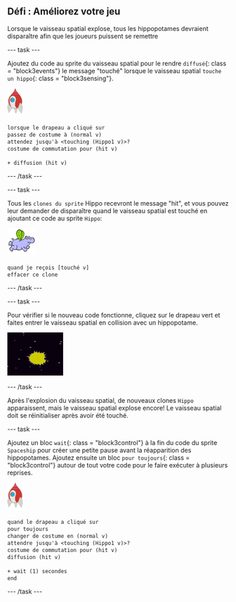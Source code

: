 ## Défi : Améliorez votre jeu

Lorsque le vaisseau spatial explose, tous les hippopotames devraient disparaître afin que les joueurs puissent se remettre

\--- task \---

Ajoutez du code au sprite du vaisseau spatial pour le rendre `diffusé`{: class = "block3events"} le message "touché" lorsque le vaisseau spatial `touche un hippo`{: class = "block3sensing"}.

![lutin de roquette](images/rocket-sprite.png)

```blocks3
lorsque le drapeau a cliqué sur
passez de costume à (normal v)
attendez jusqu'à <touching (Hippo1 v)>?
costume de commutation pour (hit v)

+ diffusion (hit v)
```

\--- /task \---

\--- task \---

Tous les `clones du sprite` Hippo recevront le message "hit", et vous pouvez leur demander de disparaître quand le vaisseau spatial est touché en ajoutant ce code au sprite `Hippo`:

![hippo sprite](images/hippo-sprite.png)

```blocks3
quand je reçois [touché v]
effacer ce clone
```

\--- /task \---

\--- task \---

Pour vérifier si le nouveau code fonctionne, cliquez sur le drapeau vert et faites entrer le vaisseau spatial en collision avec un hippopotame.

![screenshot](images/invaders-hippo-collide.png)

\--- /task \---

Après l'explosion du vaisseau spatial, de nouveaux clones `Hippo` apparaissent, mais le vaisseau spatial explose encore! Le vaisseau spatial doit se réinitialiser après avoir été touché.

\--- task \---

Ajoutez un bloc `wait`{: class = "block3control"} à la fin du code du sprite `Spaceship` pour créer une petite pause avant la réapparition des hippopotames. Ajoutez ensuite un bloc `pour toujours`{: class = "block3control"} autour de tout votre code pour le faire exécuter à plusieurs reprises.

![lutin de roquette](images/rocket-sprite.png)

```blocks3
quand le drapeau a cliqué sur
pour toujours
changer de costume en (normal v)
attendre jusqu'à <touching (Hippo1 v)>?
costume de commutation pour (hit v)
diffusion (hit v)

+ wait (1) secondes
end
```

\--- /task \---